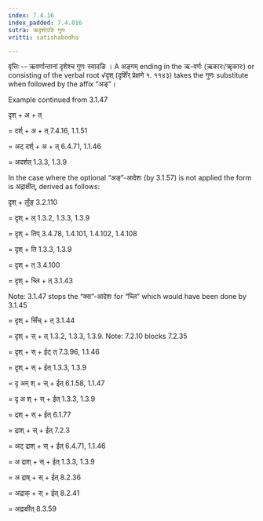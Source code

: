 ```yaml
---
index: 7.4.16
index_padded: 7.4.016
sutra: ऋदृशोऽङि गुणः
vritti: satishabodha

---
```

वृत्तिः -- ऋवर्णान्तानां दृशेश्च गुणः स्यादङि । A अङ्गम् ending in the ऋ-वर्णः (ऋकारः/ॠकारः) or consisting of the verbal root √दृश् (दृशिँर् प्रेक्षणे १. ११४३) takes the गुणः substitute when followed by the affix “अङ्”।


Example continued from 3.1.47


दृश् + अ + त्

= दर्श् + अ + त् 7.4.16, 1.1.51

= अट् दर्श् + अ + त् 6.4.71, 1.1.46

= अदर्शत् 1.3.3, 1.3.9


In the case where the optional “अङ्”-आदेशः (by 3.1.57) is not applied the form is अद्राक्षीत्, derived as follows:


दृश् + लुँङ् 3.2.110

= दृश् + ल् 1.3.2, 1.3.3, 1.3.9

= दृश् + तिप् 3.4.78, 1.4.101, 1.4.102, 1.4.108

= दृश् + ति 1.3.3, 1.3.9

= दृश् + त् 3.4.100

= दृश् + च्लि + त् 3.1.43

Note: 3.1.47 stops the “क्स”-आदेशः for “च्लि” which would have been done by 3.1.45

= दृश् + सिँच् + त् 3.1.44

= दृश् + स् + त् 1.3.2, 1.3.3, 1.3.9. Note: 7.2.10 blocks 7.2.35

= दृश् + स् + ईट् त् 7.3.96, 1.1.46

= दृश् + स् + ईत् 1.3.3, 1.3.9

= दृ अम् श् + स् + ईत् 6.1.58, 1.1.47

= दृ अ श् + स् + ईत् 1.3.3, 1.3.9

= द्रश् + स् + ईत् 6.1.77

= द्राश् + स् + ईत् 7.2.3

= अट् द्राश् + स् + ईत् 6.4.71, 1.1.46

= अ द्राश् + स् + ईत् 1.3.3, 1.3.9

= अ द्राष् + स् + ईत् 8.2.36

= अद्राक् + स् + ईत् 8.2.41

= अद्राक्षीत् 8.3.59